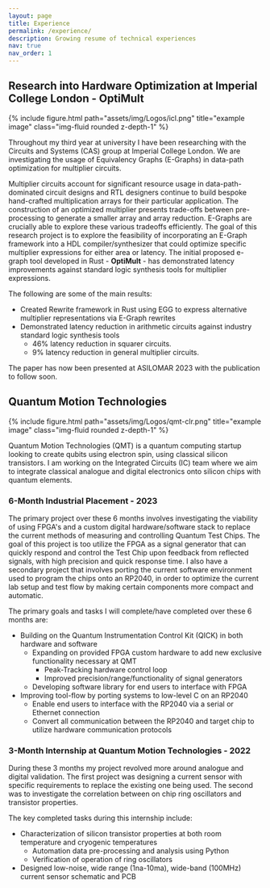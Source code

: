 ```yaml
---
layout: page
title: Experience
permalink: /experience/
description: Growing resume of technical experiences
nav: true
nav_order: 1
---
```


## Research into Hardware Optimization at Imperial College London - OptiMult

<div class="row">
    <div class="col-sm mt-3 mt-md-0">
        {% include figure.html path="assets/img/Logos/icl.png" title="example image" class="img-fluid rounded z-depth-1" %}
    </div>
</div>

Throughout my third year at university I have been researching with the Circuits and Systems (CAS) group at Imperial College London. We are investigating the usage of Equivalency Graphs (E-Graphs) in data-path optimization for multiplier circuits.  

Multiplier circuits account for significant resource usage in data-path-dominated circuit designs and RTL designers continue to build bespoke hand-crafted multiplication arrays for their particular application. The construction of an optimized multiplier presents trade-offs between pre-processing to generate a smaller array and array reduction. E-Graphs are crucially able to explore these various tradeoffs efficiently. The goal of this research project is to explore the feasibility of incorporating an E-Graph framework into a HDL compiler/synthesizer that could optimize specific multiplier expressions for either area or latency. The initial proposed e-graph tool developed in Rust - **OptiMult** - has demonstrated latency improvements against standard logic synthesis tools for multiplier expressions.

The following are some of the main results:
* Created Rewrite framework in Rust using EGG to express alternative multiplier representations via E-Graph rewrites
* Demonstrated latency reduction in arithmetic circuits against industry standard logic synthesis tools
  - 46% latency reduction in squarer circuits.
  - 9% latency reduction in general multiplier circuits.

The paper has now been presented at ASILOMAR 2023 with the publication to follow soon.

## Quantum Motion Technologies

<div class="row">
    <div class="col-sm mt-3 mt-md-0">
        {% include figure.html path="assets/img/Logos/qmt-clr.png" title="example image" class="img-fluid rounded z-depth-1" %}
    </div>
</div>

Quantum Motion Technologies (QMT) is a quantum computing startup looking to create qubits using electron spin, using classical silicon transistors. I am working on the Integrated Circuits (IC) team where we aim to integrate classical analogue and digital electronics onto silicon chips with quantum elements.

### 6-Month Industrial Placement - 2023

The primary project over these 6 months involves investigating the viability of using FPGA's and a custom digital hardware/software stack to replace the current methods of measuring and controlling Quantum Test Chips. The goal of this project is too utilize the FPGA as a signal generator that can quickly respond and control the Test Chip upon feedback from reflected signals, with high precision and quick response time. I also have a secondary project that involves porting the current software environment used to program the chips onto an RP2040, in order to optimize the current lab setup and test flow by making certain components more compact and automatic.

The primary goals and tasks I will complete/have completed over these 6 months are:
* Building on the Quantum Instrumentation Control Kit (QICK) in both hardware and software
  - Expanding on provided FPGA custom hardware to add new exclusive functionality necessary at QMT
    * Peak-Tracking hardware control loop
    * Improved precision/range/functionality of signal generators
  - Developing software library for end users to interface with FPGA
* Improving tool-flow by porting systems to low-level C on an RP2040
  - Enable end users to interface with the RP2040 via a serial or Ethernet connection
  - Convert all communication between the RP2040 and target chip to utilize hardware communication protocols

### 3-Month Internship at Quantum Motion Technologies - 2022

During these 3 months my project revolved more around analogue and digital validation. The first project was designing a current sensor with specific requirements to replace the existing one being used. The second was to investigate the correlation between on chip ring oscillators and transistor properties. 

The key completed tasks during this internship include:
- Characterization of silicon transistor properties at both room temperature and cryogenic temperatures
   * Automation data pre-processing and analysis using Python
   * Verification of operation of ring oscillators
- Designed low-noise, wide range (1na-10ma), wide-band (100MHz) current sensor schematic and PCB


